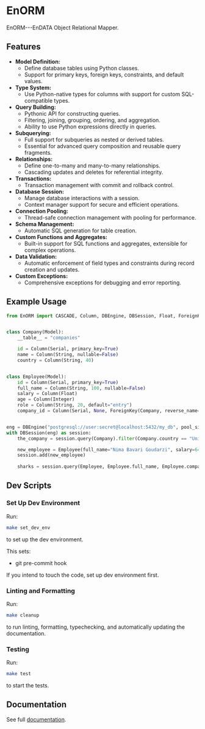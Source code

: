 # EnORM

EnORM---EnDATA Object Relational Mapper.

## Features

- **Model Definition:**
    - Define database tables using Python classes.
    - Support for primary keys, foreign keys, constraints, and default values.
- **Type System:**
    - Use Python-native types for columns with support for custom SQL-compatible types.
- **Query Building:**
    - Pythonic API for constructing queries.
    - Filtering, joining, grouping, ordering, and aggregation.
    - Ability to use Python expressions directly in queries.
- **Subquerying:**
    - Full support for subqueries as nested or derived tables.
    - Essential for advanced query composition and reusable query fragments.
- **Relationships:**
    - Define one-to-many and many-to-many relationships.
    - Cascading updates and deletes for referential integrity.
- **Transactions:**
    - Transaction management with commit and rollback control.
- **Database Session:**
    - Manage database interactions with a session.
    - Context manager support for secure and efficient operations.
- **Connection Pooling:**
    - Thread-safe connection management with pooling for performance.
- **Schema Management:**
    - Automatic SQL generation for table creation.
- **Custom Functions and Aggregates:**
    - Built-in support for SQL functions and aggregates, extensible for complex operations.
- **Data Validation:**
    - Automatic enforcement of field types and constraints during record creation and updates.
- **Custom Exceptions:**
    - Comprehensive exceptions for debugging and error reporting.

## Example Usage

``` python
from EnORM import CASCADE, Column, DBEngine, DBSession, Float, ForeignKey, Integer, Model, Serial, String


class Company(Model):
    __table__ = "companies"

    id = Column(Serial, primary_key=True)
    name = Column(String, nullable=False)
    country = Column(String, 40)


class Employee(Model):
    id = Column(Serial, primary_key=True)
    full_name = Column(String, 100, nullable=False)
    salary = Column(Float)
    age = Column(Integer)
    role = Column(String, 20, default="entry")
    company_id = Column(Serial, None, ForeignKey(Company, reverse_name="employees", on_delete=CASCADE))


eng = DBEngine("postgresql://user:secret@localhost:5432/my_db", pool_size=64)
with DBSession(eng) as session:
    the_company = session.query(Company).filter(Company.country == "United Kingdom").first()

    new_employee = Employee(full_name="Nima Bavari Goudarzi", salary=64320.00, role="engineer", company_id=the_company.id)
    session.add(new_employee)
    
    sharks = session.query(Employee, Employee.full_name, Employee.company_id).filter(Employee.salary > 90000.00).all()
```

## Dev Scripts

### Set Up Dev Environment

Run:

``` sh
make set_dev_env
```

to set up the dev environment.

This sets:
- git pre-commit hook

If you intend to touch the code, set up dev environment first.

### Linting and Formatting

Run:

``` sh
make cleanup
```

to run linting, formatting, typechecking, and automatically updating the documentation.

### Testing

Run:

``` sh
make test
```

to start the tests.

## Documentation

See full [documentation](docs/api_docs.md).
